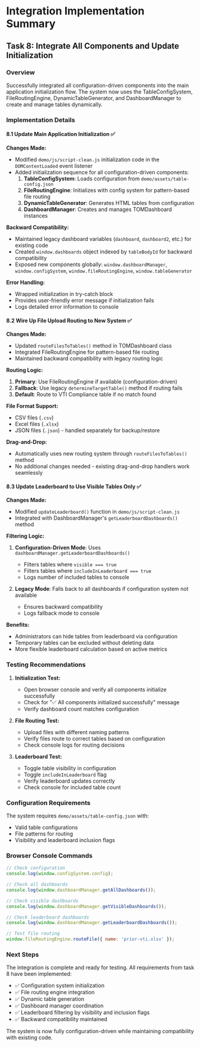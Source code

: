 # Integration Implementation Summary

## Task 8: Integrate All Components and Update Initialization

### Overview
Successfully integrated all configuration-driven components into the main application initialization flow. The system now uses the TableConfigSystem, FileRoutingEngine, DynamicTableGenerator, and DashboardManager to create and manage tables dynamically.

### Implementation Details

#### 8.1 Update Main Application Initialization ✅

**Changes Made:**
- Modified `demo/js/script-clean.js` initialization code in the `DOMContentLoaded` event listener
- Added initialization sequence for all configuration-driven components:
  1. **TableConfigSystem**: Loads configuration from `demo/assets/table-config.json`
  2. **FileRoutingEngine**: Initializes with config system for pattern-based file routing
  3. **DynamicTableGenerator**: Generates HTML tables from configuration
  4. **DashboardManager**: Creates and manages TOMDashboard instances

**Backward Compatibility:**
- Maintained legacy dashboard variables (`dashboard`, `dashboard2`, etc.) for existing code
- Created `window.dashboards` object indexed by `tableBodyId` for backward compatibility
- Exposed new components globally: `window.dashboardManager`, `window.configSystem`, `window.fileRoutingEngine`, `window.tableGenerator`

**Error Handling:**
- Wrapped initialization in try-catch block
- Provides user-friendly error message if initialization fails
- Logs detailed error information to console

#### 8.2 Wire Up File Upload Routing to New System ✅

**Changes Made:**
- Updated `routeFilesToTables()` method in TOMDashboard class
- Integrated FileRoutingEngine for pattern-based file routing
- Maintained backward compatibility with legacy routing logic

**Routing Logic:**
1. **Primary**: Use FileRoutingEngine if available (configuration-driven)
2. **Fallback**: Use legacy `determineTargetTable()` method if routing fails
3. **Default**: Route to VTI Compliance table if no match found

**File Format Support:**
- CSV files (`.csv`)
- Excel files (`.xlsx`)
- JSON files (`.json`) - handled separately for backup/restore

**Drag-and-Drop:**
- Automatically uses new routing system through `routeFilesToTables()` method
- No additional changes needed - existing drag-and-drop handlers work seamlessly

#### 8.3 Update Leaderboard to Use Visible Tables Only ✅

**Changes Made:**
- Modified `updateLeaderboard()` function in `demo/js/script-clean.js`
- Integrated with DashboardManager's `getLeaderboardDashboards()` method

**Filtering Logic:**
1. **Configuration-Driven Mode**: Uses `dashboardManager.getLeaderboardDashboards()`
   - Filters tables where `visible === true`
   - Filters tables where `includeInLeaderboard === true`
   - Logs number of included tables to console

2. **Legacy Mode**: Falls back to all dashboards if configuration system not available
   - Ensures backward compatibility
   - Logs fallback mode to console

**Benefits:**
- Administrators can hide tables from leaderboard via configuration
- Temporary tables can be excluded without deleting data
- More flexible leaderboard calculation based on active metrics

### Testing Recommendations

1. **Initialization Test:**
   - Open browser console and verify all components initialize successfully
   - Check for "✅ All components initialized successfully" message
   - Verify dashboard count matches configuration

2. **File Routing Test:**
   - Upload files with different naming patterns
   - Verify files route to correct tables based on configuration
   - Check console logs for routing decisions

3. **Leaderboard Test:**
   - Toggle table visibility in configuration
   - Toggle `includeInLeaderboard` flag
   - Verify leaderboard updates correctly
   - Check console for included table count

### Configuration Requirements

The system requires `demo/assets/table-config.json` with:
- Valid table configurations
- File patterns for routing
- Visibility and leaderboard inclusion flags

### Browser Console Commands

```javascript
// Check configuration
console.log(window.configSystem.config);

// Check all dashboards
console.log(window.dashboardManager.getAllDashboards());

// Check visible dashboards
console.log(window.dashboardManager.getVisibleDashboards());

// Check leaderboard dashboards
console.log(window.dashboardManager.getLeaderboardDashboards());

// Test file routing
window.fileRoutingEngine.routeFile({ name: 'prior-vti.xlsx' });
```

### Next Steps

The integration is complete and ready for testing. All requirements from task 8 have been implemented:
- ✅ Configuration system initialization
- ✅ File routing engine integration
- ✅ Dynamic table generation
- ✅ Dashboard manager coordination
- ✅ Leaderboard filtering by visibility and inclusion flags
- ✅ Backward compatibility maintained

The system is now fully configuration-driven while maintaining compatibility with existing code.
